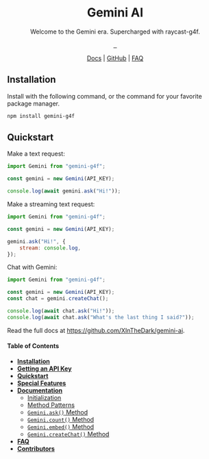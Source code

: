 <h1 align="center">Gemini AI</h1>
<p align="center">Welcome to the Gemini era. Supercharged with raycast-g4f.</p>
<p align="center">
  <a aria-label="NPM Version" href="https://www.npmjs.com/package/gemini-g4f">
    <img alt="" src="https://img.shields.io/npm/v/gemini-g4f.svg?label=NPM&logo=npm&style=for-the-badge&color=0470FF&logoColor=white">
  </a>
  <a aria-label="NPM Download Count" href="https://www.npmjs.com/package/gemini-g4f">
    <img alt="" src="https://img.shields.io/npm/dt/gemini-g4f?label=Downloads&style=for-the-badge&color=27B2FF">
  </a>
  <a aria-label="Size" href="https://www.npmjs.com/package/gemini-g4f">
    <img alt="" src="https://img.shields.io/bundlephobia/minzip/gemini-g4f?style=for-the-badge&color=B3CAFF">
  </a>
</p>
<p align="center">
  <a href="https://github.com/XInTheDark/gemini-ai?tab=readme-ov-file#documentation">Docs</a> | <a href="https://github.com/XInTheDark/gemini-ai">GitHub</a> | <a href="https://github.com/XInTheDark/gemini-ai?tab=readme-ov-file#faq">FAQ</a>
</p>

## Installation

Install with the following command, or the command for your favorite package manager.

```bash
npm install gemini-g4f
```

## Quickstart

Make a text request:

```javascript
import Gemini from "gemini-g4f";

const gemini = new Gemini(API_KEY);

console.log(await gemini.ask("Hi!"));
```

Make a streaming text request:

```javascript
import Gemini from "gemini-g4f";

const gemini = new Gemini(API_KEY);

gemini.ask("Hi!", {
	stream: console.log,
});
```

Chat with Gemini:

```javascript
import Gemini from "gemini-g4f";

const gemini = new Gemini(API_KEY);
const chat = gemini.createChat();

console.log(await chat.ask("Hi!"));
console.log(await chat.ask("What's the last thing I said?"));
```

Read the full docs at https://github.com/XInTheDark/gemini-ai.

#### Table of Contents

- [**Installation**](https://github.com/XInTheDark/gemini-ai?tab=readme-ov-file#installation)
- [**Getting an API Key**](https://github.com/XInTheDark/gemini-ai?tab=readme-ov-file#getting-an-api-key)
- [**Quickstart**](https://github.com/XInTheDark/gemini-ai?tab=readme-ov-file#quickstart)
- [**Special Features**](https://github.com/XInTheDark/gemini-ai?tab=readme-ov-file#special-features)
- [**Documentation**](https://github.com/XInTheDark/gemini-ai?tab=readme-ov-file#documentation)
  - [Initialization](https://github.com/XInTheDark/gemini-ai?tab=readme-ov-file#inititalization)
  - [Method Patterns](https://github.com/XInTheDark/gemini-ai?tab=readme-ov-file#method-patterns)
  - [`Gemini.ask()` Method](https://github.com/XInTheDark/gemini-ai?tab=readme-ov-file#geminiask)
  - [`Gemini.count()` Method](https://github.com/XInTheDark/gemini-ai?tab=readme-ov-file#geminicount)
  - [`Gemini.embed()` Method](https://github.com/XInTheDark/gemini-ai?tab=readme-ov-file#geminiembed)
  - [`Gemini.createChat()` Method](https://github.com/XInTheDark/gemini-ai?tab=readme-ov-file#geminicreatechat)
- [**FAQ**](https://github.com/XInTheDark/gemini-ai?tab=readme-ov-file#faq)
- [**Contributors**](https://github.com/XInTheDark/gemini-ai?tab=readme-ov-file#contributors)
